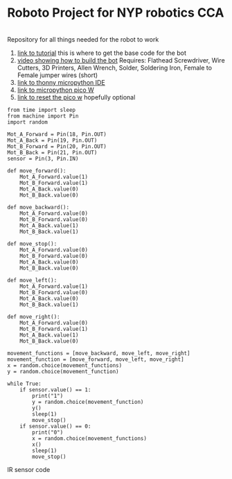 # Roboto Project for NYP robotics CCA
<br>
Repository for all things needed for the robot to work
<be>

1. [link to tutorial](https://www.explainingcomputers.com/pi_pico_w_robot.html) this is where to get the base code for the bot
2. [video showing how to build the bot](https://youtu.be/iTo4Qh2R6m4)
Requires: Flathead Screwdriver, Wire Cutters, 3D Printers, Allen Wrench, Solder, Soldering Iron, Female to Female jumper wires (short)
3. [link to thonny micropython IDE](https://thonny.org/)
4. [link to micropython pico W](https://micropython.org/download/RPI_PICO_W/)
5. [link to reset the pico w](https://github.com/dwelch67/raspberrypi-pico/blob/main/flash_nuke.uf2) hopefully optional
   
```
from time import sleep
from machine import Pin
import random

Mot_A_Forward = Pin(18, Pin.OUT)
Mot_A_Back = Pin(19, Pin.OUT)
Mot_B_Forward = Pin(20, Pin.OUT)
Mot_B_Back = Pin(21, Pin.OUT)
sensor = Pin(3, Pin.IN)

def move_forward():
    Mot_A_Forward.value(1)
    Mot_B_Forward.value(1)
    Mot_A_Back.value(0)
    Mot_B_Back.value(0)
    
def move_backward():
    Mot_A_Forward.value(0)
    Mot_B_Forward.value(0)
    Mot_A_Back.value(1)
    Mot_B_Back.value(1)

def move_stop():
    Mot_A_Forward.value(0)
    Mot_B_Forward.value(0)
    Mot_A_Back.value(0)
    Mot_B_Back.value(0)

def move_left():
    Mot_A_Forward.value(1)
    Mot_B_Forward.value(0)
    Mot_A_Back.value(0)
    Mot_B_Back.value(1)

def move_right():
    Mot_A_Forward.value(0)
    Mot_B_Forward.value(1)
    Mot_A_Back.value(1)
    Mot_B_Back.value(0)

movement_functions = [move_backward, move_left, move_right]
movement_function = [move_forward, move_left, move_right]
x = random.choice(movement_functions)
y = random.choice(movement_function)

while True:
    if sensor.value() == 1:
        print("1")
        y = random.choice(movement_function)
        y()
        sleep(1)
        move_stop()
    if sensor.value() == 0:
        print("0")
        x = random.choice(movement_functions)
        x()
        sleep(1)
        move_stop()
```
IR sensor code
